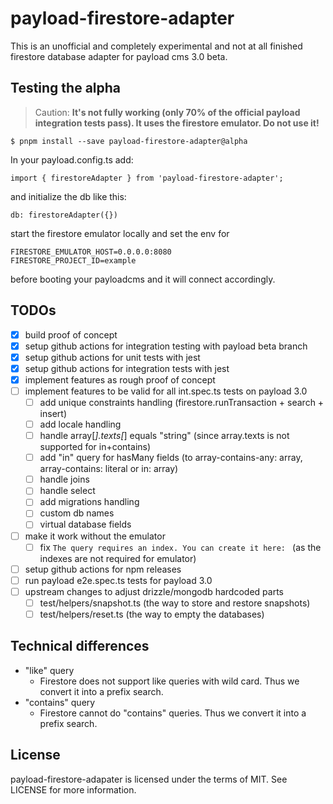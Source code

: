 # payload-firestore-adapter

This is an unofficial and completely experimental and not at all finished firestore database adapter for payload cms 3.0 beta.

## Testing the alpha

> Caution: **It's not fully working (only 70% of the official payload integration tests pass). It uses the firestore emulator. Do not use it!**

```console
$ pnpm install --save payload-firestore-adapter@alpha
```

In your payload.config.ts add:

```
import { firestoreAdapter } from 'payload-firestore-adapter';
```

and initialize the db like this:

```
db: firestoreAdapter({})
```

start the firestore emulator locally and set the env for

```
FIRESTORE_EMULATOR_HOST=0.0.0.0:8080
FIRESTORE_PROJECT_ID=example 
```
before booting your payloadcms and it will connect accordingly.

## TODOs

- [x] build proof of concept
- [x] setup github actions for integration testing with payload beta branch
- [x] setup github actions for unit tests with jest
- [x] setup github actions for integration tests with jest
- [x] implement features as rough proof of concept
- [ ] implement features to be valid for all int.spec.ts tests on payload 3.0
  - [ ] add unique constraints handling (firestore.runTransaction + search + insert)
  - [ ] add locale handling
  - [ ] handle array[*].texts[*] equals "string" (since array.texts is not supported for in+contains)
  - [ ] add "in" query for hasMany fields (to array-contains-any: array, array-contains: literal or in: array)
  - [ ] handle joins
  - [ ] handle select
  - [ ] add migrations handling
  - [ ] custom db names
  - [ ] virtual database fields
- [ ] make it work without the emulator
  - [ ] fix `The query requires an index. You can create it here: ` (as the indexes are not required for emulator)
- [ ] setup github actions for npm releases
- [ ] run payload e2e.spec.ts tests for payload 3.0
- [ ] upstream changes to adjust drizzle/mongodb hardcoded parts
  - [ ] test/helpers/snapshot.ts (the way to store and restore snapshots)
  - [ ] test/helpers/reset.ts (the way to empty the databases)

## Technical differences

* "like" query
  * Firestore does not support like queries with wild card. Thus we convert it into a prefix search.
* "contains" query
  * Firestore cannot do "contains" queries. Thus we convert it into a prefix search.

## License

payload-firestore-adapater is licensed under the terms of MIT. See LICENSE for more information.
